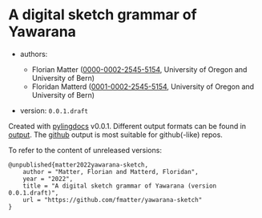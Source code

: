 # A digital sketch grammar of Yawarana

* authors:
  * Florian Matter ([0000-0002-2545-5154](https://orcid.org/0000-0002-2545-5154), University of Oregon and University of Bern)
  * Floridan Matterd ([0001-0002-2545-5154](https://orcid.org/0001-0002-2545-5154), University of Oregon and University of Bern)

* version: `0.0.1.draft`

Created with [pylingdocs](https://github.com/fmatter/pylingdocs/) v0.0.1.
Different output formats can be found in [output](./output).
The [github](.output/github) output is most suitable for github(-like) repos.


To refer to the content of unreleased versions:

```
@unpublished{matter2022yawarana-sketch,
    author = "Matter, Florian and Matterd, Floridan",
    year = "2022",
    title = "A digital sketch grammar of Yawarana (version 0.0.1.draft)",
    url = "https://github.com/fmatter/yawarana-sketch"
}
```